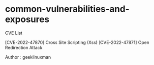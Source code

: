 # common-vulnerabilities-and-exposures
CVE List

 [CVE-2022-47870] Cross Site Scripting (Xss)
 [CVE-2022-47871] Open Redirection Attack

Author : geeklinuxman
